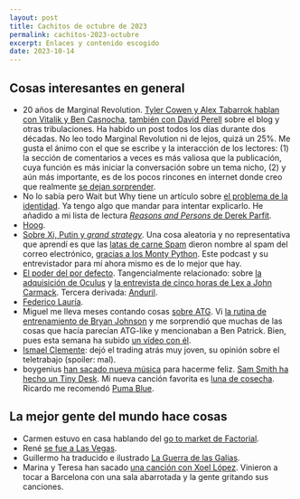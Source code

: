 ```yaml
---
layout: post
title: Cachitos de octubre de 2023
permalink: cachitos-2023-octubre
excerpt: Enlaces y contenido escogido
date: 2023-10-14
---
```


## Cosas interesantes en general

- 20 años de Marginal Revolution. [Tyler Cowen y Alex Tabarrok hablan con Vitalik y Ben Casnocha](https://youtu.be/84zEssPHoI4), [también con David Perell](https://youtu.be/CN4Z9DOs2Ag) sobre el blog y otras tribulaciones. Ha habido un post todos los días durante dos décadas. No leo todo Marginal Revolution ni de lejos, quizá un 25%. Me gusta el ánimo con el que se escribe y la interacción de los lectores: (1) la sección de comentarios a veces es más valiosa que la publicación, cuya función es más iniciar la conversación sobre un tema nicho, (2) y aún más importante, es de los pocos rincones en internet donde creo que realmente [se dejan sorprender](https://twitter.com/AEscohotado/status/1063209012466978820).
- No lo sabía pero Wait but Why tiene un artículo sobre [el problema de la identidad](https://waitbutwhy.com/2014/12/what-makes-you-you.html). Ya tengo algo que mandar para intentar explicarlo. He añadido a mi lista de lectura [_Reasons and Persons_ de Derek Parfit](https://www.stafforini.com/docs/Parfit%20-%20Reasons%20and%20persons.pdf).
- [Hoog](https://www.youtube.com/@romulushoog).
- [Sobre Xi, Putin y _grand strategy_](https://youtu.be/Yf8mCThmsGc). Una cosa aleatoria y no representativa que aprendí es que las [latas de carne Spam](https://en.wikipedia.org/wiki/Spam_(food)) dieron nombre al spam del correo electrónico, [gracias a los Monty Python](https://youtu.be/ycKNt0MhTkk). Este podcast y su entrevistador para mí ahora mismo es de lo mejor que hay.
- [El poder del por defecto](https://julian.digital/2021/12/20/the-power-of-defaults/). Tangencialmente relacionado: sobre [la adquisición de Oculus](https://open.spotify.com/episode/6QJ5QYfNQlWae8BPaTZTvH?si=828c3f7c77694e2f) y [la entrevista de cinco horas de Lex a John Carmack](https://open.spotify.com/episode/3LddnZjkpflldHXnRZ0rrw?si=9102f128105e441f). Tercera derivada: [Anduril](https://www.notboring.co/p/anduril-acquiring-prime).
- [Federico Lauría](https://open.spotify.com/episode/7KZLWH2jrCyfthK2d3V7gx?si=3b52b150687d4013).
- Miguel me lleva meses contando cosas [sobre ATG](https://www.youtube.com/@TheKneesovertoesguy). Vi [la rutina de entrenamiento de Bryan Johnson](https://youtu.be/sYyVi-H-ozI) y me sorprendió que muchas de las cosas que hacía parecían ATG-like y mencionaban a Ben Patrick. Bien, pues esta semana ha subido [un vídeo con él](https://youtu.be/uUTQonEpGn8).
- [Ismael Clemente](https://youtu.be/y6IZVvFiaZE): dejó el trading atrás muy joven, su opinión sobre el teletrabajo (spoiler: mal).
- boygenius [han sacado nueva música](https://open.spotify.com/album/1n0esOkFQdL74PwMwTVgtz?si=j5RaMjm9TnqwvKEiZkmsRA) para hacerme feliz. [Sam Smith ha hecho un Tiny Desk](https://www.youtube.com/watch?v=L_BHC2l30pY&). Mi nueva canción favorita es [luna de cosecha](https://open.spotify.com/track/2nekCvC9XRXQckWNnkIp2l?si=2e4e8d55f61d4c9a). Ricardo me recomendó [Puma Blue](https://open.spotify.com/album/0lKhpZwGFHDSKctDYk1dhy?si=iEQrU-kNQDuBehJy4fYmAg).

## La mejor gente del mundo hace cosas

- Carmen estuvo en casa hablando del [go to market de Factorial](https://www.youtube.com/live/RCTb9GYWa-M?t=6880).
- René [se fue a Las Vegas](https://twitter.com/int0thewilde/status/1681767639578812417).
- Guillermo ha traducido e ilustrado [La Guerra de las Galias](https://www.amazon.es/gp/product/B0CKSZK92N).
- Marina y Teresa han sacado [una canción con Xoel López](https://youtu.be/ShmedpD0M1w). Vinieron a tocar a Barcelona con una sala abarrotada y la gente gritando sus canciones.